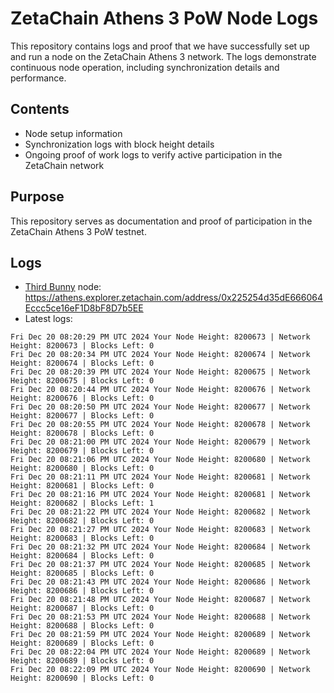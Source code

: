 # ZetaChain Athens 3 PoW Node Logs
This repository contains logs and proof that we have successfully set up and run a node on the ZetaChain Athens 3 network. The logs demonstrate continuous node operation, including synchronization details and performance.

## Contents
- Node setup information
- Synchronization logs with block height details
- Ongoing proof of work logs to verify active participation in the ZetaChain network

## Purpose
This repository serves as documentation and proof of participation in the ZetaChain Athens 3 PoW testnet.

## Logs

- [Third Bunny](https://thirdbunny.xyz/) node: https://athens.explorer.zetachain.com/address/0x225254d35dE666064Eccc5ce16eF1D8bF8D7b5EE
- Latest logs:
```
Fri Dec 20 08:20:29 PM UTC 2024 Your Node Height: 8200673 | Network Height: 8200673 | Blocks Left: 0
Fri Dec 20 08:20:34 PM UTC 2024 Your Node Height: 8200674 | Network Height: 8200674 | Blocks Left: 0
Fri Dec 20 08:20:39 PM UTC 2024 Your Node Height: 8200675 | Network Height: 8200675 | Blocks Left: 0
Fri Dec 20 08:20:44 PM UTC 2024 Your Node Height: 8200676 | Network Height: 8200676 | Blocks Left: 0
Fri Dec 20 08:20:50 PM UTC 2024 Your Node Height: 8200677 | Network Height: 8200677 | Blocks Left: 0
Fri Dec 20 08:20:55 PM UTC 2024 Your Node Height: 8200678 | Network Height: 8200678 | Blocks Left: 0
Fri Dec 20 08:21:00 PM UTC 2024 Your Node Height: 8200679 | Network Height: 8200679 | Blocks Left: 0
Fri Dec 20 08:21:06 PM UTC 2024 Your Node Height: 8200680 | Network Height: 8200680 | Blocks Left: 0
Fri Dec 20 08:21:11 PM UTC 2024 Your Node Height: 8200681 | Network Height: 8200681 | Blocks Left: 0
Fri Dec 20 08:21:16 PM UTC 2024 Your Node Height: 8200681 | Network Height: 8200682 | Blocks Left: 1
Fri Dec 20 08:21:22 PM UTC 2024 Your Node Height: 8200682 | Network Height: 8200682 | Blocks Left: 0
Fri Dec 20 08:21:27 PM UTC 2024 Your Node Height: 8200683 | Network Height: 8200683 | Blocks Left: 0
Fri Dec 20 08:21:32 PM UTC 2024 Your Node Height: 8200684 | Network Height: 8200684 | Blocks Left: 0
Fri Dec 20 08:21:37 PM UTC 2024 Your Node Height: 8200685 | Network Height: 8200685 | Blocks Left: 0
Fri Dec 20 08:21:43 PM UTC 2024 Your Node Height: 8200686 | Network Height: 8200686 | Blocks Left: 0
Fri Dec 20 08:21:48 PM UTC 2024 Your Node Height: 8200687 | Network Height: 8200687 | Blocks Left: 0
Fri Dec 20 08:21:53 PM UTC 2024 Your Node Height: 8200688 | Network Height: 8200688 | Blocks Left: 0
Fri Dec 20 08:21:59 PM UTC 2024 Your Node Height: 8200689 | Network Height: 8200689 | Blocks Left: 0
Fri Dec 20 08:22:04 PM UTC 2024 Your Node Height: 8200689 | Network Height: 8200689 | Blocks Left: 0
Fri Dec 20 08:22:09 PM UTC 2024 Your Node Height: 8200690 | Network Height: 8200690 | Blocks Left: 0
```
